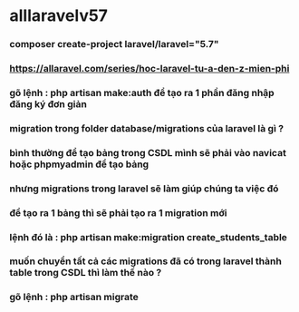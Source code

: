 # alllaravelv57
### composer create-project laravel/laravel="5.7"
### https://allaravel.com/series/hoc-laravel-tu-a-den-z-mien-phi
### gõ lệnh : php artisan make:auth để tạo ra 1 phần đăng nhập đăng ký đơn giản
### migration trong folder database/migrations của laravel là gì ?
### bình thường để tạo bảng trong CSDL mình sẽ phải vào navicat hoặc phpmyadmin để tạo bảng 
### nhưng migrations trong laravel sẽ làm giúp chúng ta việc đó

### để tạo ra 1 bảng thì sẽ phải tạo ra 1 migration mới 
### lệnh đó là : php artisan make:migration create_students_table

### muốn chuyển tất cả các migrations đã có trong laravel thành table trong CSDL thì làm thế nào ?
### gõ lệnh : php artisan migrate

